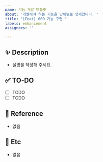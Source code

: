 ```yaml
---
name: 기능 개발 템플릿
about: '개발해야 하는 기능을 단위별로 명세합니다. '
title: "[Feat] 000 기능 구현 "
labels: enhancement
assignees: ''

---
```


## ✨ Description 
- 설명을 작성해 주세요. 

## ✅ TO-DO
- [ ] TODO 
- [ ] TODO 

## 🔗 Reference 
- 없음

## 📌 Etc 
- 없음
